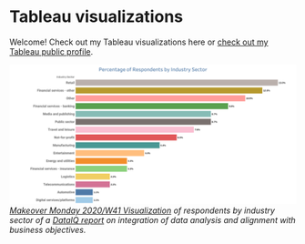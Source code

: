# Tableau visualizations

Welcome! Check out my Tableau visualizations here or [check out my Tableau public profile](https://public.tableau.com/profile/daniel.levine6807#!/).

![](makeover_monday_2020w41.png)
*[Makeover Monday 2020/W41 Visualization](https://data.world/makeovermonday/) of respondents by industry sector of a [DataIQ report](https://www.dataiq.co.uk/market-insight/data-assets-and-data-culture) on integration of data analysis and alignment with business objectives.*
